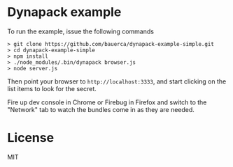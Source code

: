 # Dynapack example

To run the example, issue the following commands

```
> git clone https://github.com/bauerca/dynapack-example-simple.git
> cd dynapack-example-simple
> npm install
> ./node_modules/.bin/dynapack browser.js
> node server.js
```

Then point your browser to `http://localhost:3333`, and start clicking
on the list items to look for the secret.

Fire up dev console in Chrome or Firebug in Firefox and switch to the
"Network" tab to watch the bundles come in as they are needed.

# License

MIT
